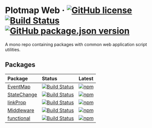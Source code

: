 # Plotmap Web &middot; [![GitHub license](https://img.shields.io/badge/license-MIT-blue.svg)](https://www.mit.edu/~amini/LICENSE.md) [![Build Status](https://travis-ci.com/plotmap-org/plotmap-web.svg?branch=master)](https://travis-ci.com/plotmap-org/plotmap-web) [![GitHub package.json version](https://img.shields.io/github/package-json/v/plotmap-org/plotmap-web)](https://github.com/plotmap-org/plotmap-web/releases)

A mono repo containing packages with common web application script utilities.

## Packages

| Package   | Status   | Latest
|:---       |:---      |:---
| [EventMap](https://github.com/plotmap-org/plotmap-web/tree/master/packages/EventMap) | [![Build Status](https://travis-ci.com/plotmap-org/plotmap-web.svg?branch=packages/EventMap)](https://travis-ci.com/plotmap-org/plotmap-web) | [![npm](https://img.shields.io/npm/v/@plotmap/eventmap)](https://www.npmjs.com/package/@plotmap/eventmap)
| [StateChange](https://github.com/plotmap-org/plotmap-web/tree/master/packages/StateChange) |[![Build Status](https://travis-ci.com/plotmap-org/plotmap-web.svg?branch=packages/StateChange)](https://travis-ci.com/plotmap-org/plotmap-web) | [![npm](https://img.shields.io/npm/v/@plotmap/statechange)](https://www.npmjs.com/package/@plotmap/statechange)
| [linkProp](https://github.com/plotmap-org/plotmap-web/tree/master/packages/linkProp) | [![Build Status](https://travis-ci.com/plotmap-org/plotmap-web.svg?branch=packages/linkProp)](https://travis-ci.com/plotmap-org/plotmap-web) | [![npm](https://img.shields.io/npm/v/@plotmap/linkprop)](https://www.npmjs.com/package/@plotmap/linkprop)
| [Middleware](https://github.com/plotmap-org/plotmap-web/tree/master/packages/Middleware) | [![Build Status](https://travis-ci.com/plotmap-org/plotmap-web.svg?branch=packages/Middleware)](https://travis-ci.com/plotmap-org/plotmap-web) | [![npm](https://img.shields.io/npm/v/@plotmap/middleware)](https://www.npmjs.com/package/@plotmap/middleware)
| [functional](https://github.com/plotmap-org/plotmap-web/tree/master/packages/functional) | [![Build Status](https://travis-ci.com/plotmap-org/plotmap-web.svg?branch=packages/functional)](https://travis-ci.com/plotmap-org/plotmap-web) | [![npm](https://img.shields.io/npm/v/@plotmap/functional)](https://www.npmjs.com/package/@plotmap/functional)


<!-- | [debounce](./packages/debounce/README.md) | | Needs conversion -->

